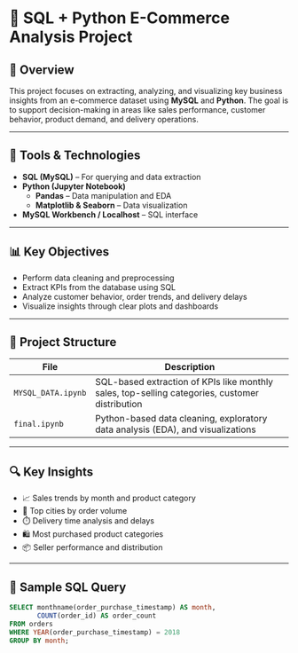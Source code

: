 # 🛒 SQL + Python E-Commerce Analysis Project

## 📌 Overview

This project focuses on extracting, analyzing, and visualizing key business insights from an e-commerce dataset using **MySQL** and **Python**. The goal is to support decision-making in areas like sales performance, customer behavior, product demand, and delivery operations.

---

## 🧰 Tools & Technologies

- **SQL (MySQL)** – For querying and data extraction  
- **Python (Jupyter Notebook)**  
  - **Pandas** – Data manipulation and EDA  
  - **Matplotlib & Seaborn** – Data visualization  
- **MySQL Workbench / Localhost** – SQL interface  

---

## 📊 Key Objectives

- Perform data cleaning and preprocessing
- Extract KPIs from the database using SQL
- Analyze customer behavior, order trends, and delivery delays
- Visualize insights through clear plots and dashboards

---

## 📁 Project Structure

| File | Description |
|------|-------------|
| `MYSQL_DATA.ipynb` | SQL-based extraction of KPIs like monthly sales, top-selling categories, customer distribution |
| `final.ipynb` | Python-based data cleaning, exploratory data analysis (EDA), and visualizations |

---

## 🔍 Key Insights

- 📈 Sales trends by month and product category  
- 👤 Top cities by order volume  
- ⏱️ Delivery time analysis and delays  
- 🛍️ Most purchased product categories  
- 📦 Seller performance and distribution

---

## 📌 Sample SQL Query

```sql
SELECT monthname(order_purchase_timestamp) AS month,
       COUNT(order_id) AS order_count
FROM orders
WHERE YEAR(order_purchase_timestamp) = 2018
GROUP BY month;
